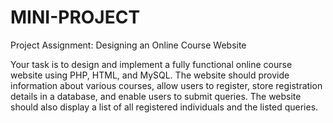 # MINI-PROJECT
Project Assignment: Designing an Online Course Website

Your task is to design and implement a fully functional online course website using PHP, HTML, and MySQL. The website should provide information about various courses, allow users to register, store registration details in a database, and enable users to submit queries. The website should also display a list of all registered individuals and the listed queries.
